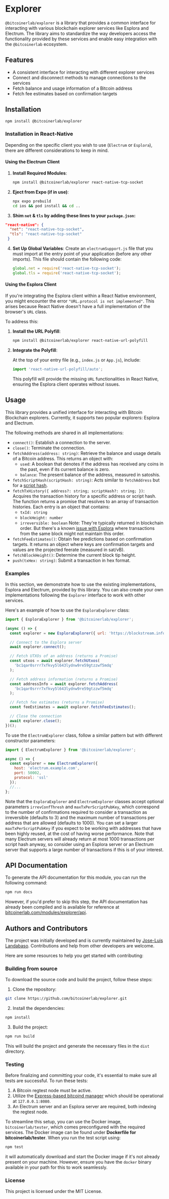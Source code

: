 # Explorer

`@bitcoinerlab/explorer` is a library that provides a common interface for interacting with various blockchain explorer services like Esplora and Electrum. The library aims to standardize the way developers access the functionality provided by these services and enable easy integration with the `@bitcoinerlab` ecosystem.

## Features

- A consistent interface for interacting with different explorer services
- Connect and disconnect methods to manage connections to the services
- Fetch balance and usage information of a Bitcoin address
- Fetch fee estimates based on confirmation targets

## Installation

```bash
npm install @bitcoinerlab/explorer
```

### Installation in React-Native

Depending on the specific client you wish to use (`Electrum` or `Esplora`), there are different considerations to keep in mind.

#### Using the Electrum Client

1. **Install Required Modules**:

   ```bash
   npm install @bitcoinerlab/explorer react-native-tcp-socket
   ```

2. **Eject from Expo (if in use)**:

   ```bash
   npx expo prebuild
   cd ios && pod install && cd ..
   ```

3. **Shim `net` & `tls` by adding these lines to your `package.json`:**

```json
"react-native": {
  "net": "react-native-tcp-socket",
  "tls": "react-native-tcp-socket"
 }
```

4. **Set Up Global Variables**:
   Create an `electrumSupport.js` file that you must import at the entry point of your application (before any other imports). This file should contain the following code:

   ```javascript
   global.net = require('react-native-tcp-socket');
   global.tls = require('react-native-tcp-socket');
   ```

#### Using the Esplora Client

If you're integrating the Esplora client within a React Native environment, you might encounter the error `"URL.protocol is not implemented"`. This arises because React Native doesn't have a full implementation of the browser's `URL` class.

To address this:

1. **Install the URL Polyfill**:

   ```bash
   npm install @bitcoinerlab/explorer react-native-url-polyfill
   ```

2. **Integrate the Polyfill**:

   At the top of your entry file (e.g., `index.js` or `App.js`), include:

   ```javascript
   import 'react-native-url-polyfill/auto';
   ```

   This polyfill will provide the missing `URL` functionalities in React Native, ensuring the Esplora client operates without issues.

## Usage

This library provides a unified interface for interacting with Bitcoin Blockchain explorers. Currently, it supports two popular explorers: Esplora and Electrum.

The following methods are shared in all implementations:

- `connect()`: Establish a connection to the server.
- `close()`: Terminate the connection.
- `fetchAddress(address: string)`: Retrieve the balance and usage details of a Bitcoin address. This returns an object with:
  - `used`: A boolean that denotes if the address has received any coins in the past, even if its current balance is zero.
  - `balance`: The present balance of the address, measured in satoshis.
- `fetchScriptHash(scriptHash: string)`: Acts similar to `fetchAddress` but for a [script hash](https://electrumx.readthedocs.io/en/latest/protocol-basics.html#script-hashes).
- `fetchTxHistory({ address?: string; scriptHash?: string; })`: Acquires the transaction history for a specific address or script hash. The function returns a promise that resolves to an array of transaction histories. Each entry is an object that contains:
  - `txId: string`
  - `blockHeight: number`
  - `irreversible: boolean`
    Note: They're typically returned in blockchain order. But there's a known [issue with Esplora](https://github.com/Blockstream/esplora/issues/165) where transactions from the same block might not maintain this order.
- `fetchFeeEstimates()`: Obtain fee predictions based on confirmation targets. It returns an object where keys are confirmation targets and values are the projected feerate (measured in sat/vB).
- `fetchBlockHeight()`: Determine the current block tip height.
- `push(txHex: string)`: Submit a transaction in hex format.

### Examples

In this section, we demonstrate how to use the existing implementations, Esplora and Electrum, provided by this library. You can also create your own implementations following the `Explorer` interface to work with other services.

Here's an example of how to use the `EsploraExplorer` class:

```javascript
import { EsploraExplorer } from '@bitcoinerlab/explorer';

(async () => {
  const explorer = new EsploraExplorer({ url: 'https://blockstream.info/api' });

  // Connect to the Esplora server
  await explorer.connect();

  // Fetch UTXOs of an address (returns a Promise)
  const utxos = await explorer.fetchUtxos(
    'bc1qar0srrr7xfkvy5l643lydnw9re59gtzzwf5mdq'
  );

  // Fetch address information (returns a Promise)
  const addressInfo = await explorer.fetchAddress(
    'bc1qar0srrr7xfkvy5l643lydnw9re59gtzzwf5mdq'
  );

  // Fetch fee estimates (returns a Promise)
  const feeEstimates = await explorer.fetchFeeEstimates();

  // Close the connection
  await explorer.close();
})();
```

To use the `ElectrumExplorer` class, follow a similar pattern but with different constructor parameters:

```javascript
import { ElectrumExplorer } from '@bitcoinerlab/explorer';

async () => {
  const explorer = new ElectrumExplorer({
    host: 'electrum.example.com',
    port: 50002,
    protocol: 'ssl'
  });
  //...
};
```

Note that the `EsploraExplorer` and `ElectrumExplorer` classes accept optional parameters `irrevConfThresh` and `maxTxPerScriptPubKey`, which correspond to the number of confirmations required to consider a transaction as irreversible (defaults to 3) and the maximum number of transactions per address that are allowed (defaults to 1000). You can set a larger `maxTxPerScriptPubKey` if you expect to be working with addresses that have been highly reused, at the cost of having worse performance. Note that many Electrum servers will already return at most 1000 transactions per script hash anyway, so consider using an Esplora server or an Electrum server that supports a large number of transactions if this is of your interest.

## API Documentation

To generate the API documentation for this module, you can run the following command:

```bash
npm run docs
```

However, if you'd prefer to skip this step, the API documentation has already been compiled and is available for reference at [bitcoinerlab.com/modules/explorer/api](https://bitcoinerlab.com/modules/explorer/api).

## Authors and Contributors

The project was initially developed and is currently maintained by [Jose-Luis Landabaso](https://github.com/landabaso). Contributions and help from other developers are welcome.

Here are some resources to help you get started with contributing:

### Building from source

To download the source code and build the project, follow these steps:

1. Clone the repository:

```bash
git clone https://github.com/bitcoinerlab/explorer.git
```

2. Install the dependencies:

```bash
npm install
```

3. Build the project:

```bash
npm run build
```

This will build the project and generate the necessary files in the `dist` directory.

### Testing

Before finalizing and committing your code, it's essential to make sure all tests are successful. To run these tests:

1. A Bitcoin regtest node must be active.
2. Utilize the [Express-based bitcoind manager](https://github.com/bitcoinjs/regtest-server) which should be operational at `127.0.0.1:8080`.
3. An Electrum server and an Esplora server are required, both indexing the regtest node.

To streamline this setup, you can use the Docker image, `bitcoinerlab/tester`, which comes preconfigured with the required services. The Docker image can be found under **Dockerfile for bitcoinerlab/tester**. When you run the test script using:

```bash
npm test
```

it will automatically download and start the Docker image if it's not already present on your machine. However, ensure you have the `docker` binary available in your path for this to work seamlessly.

### License

This project is licensed under the MIT License.
